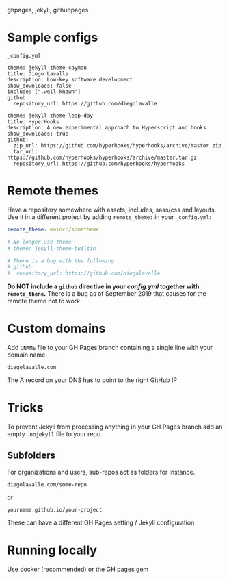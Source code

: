 ghpages, jekyll, githubpages

# Sample configs

`_config.yml`

```
theme: jekyll-theme-cayman
title: Diego Lavalle
description: Low-key software development
show_downloads: false
include: [".well-known"]
github:
  repository_url: https://github.com/diegolavalle
```

```
theme: jekyll-theme-leap-day
title: HyperHooks
description: A new experimental approach to Hyperscript and hooks
show_downloads: true
github:
  zip_url: https://github.com/hyperhooks/hyperhooks/archive/master.zip
  tar_url: https://github.com/hyperhooks/hyperhooks/archive/master.tar.gz
  repository_url: https://github.com/hyperhooks/hyperhooks
```

# Remote themes

Have a repository somewhere with assets, includes, sass/css and layouts. Use it in a different project by adding `remote_theme:` in your `_config.yml`:

```yaml
remote_theme: maincc/sometheme

# No longer use theme
# theme: jekyll-theme-builtin

# There is a bug with the following
# github:
#  repository_url: https://github.com/diegolavalle
```

**Do NOT include a `github` directive in your _config.yml_ together with `remote_thene`.** There is a bug as of September 2019 that causes for the remote theme not to work. 

# Custom domains

Add `CNAME` file to your GH Pages branch containing a single line with your domain name:

```
diegolavalle.com
```

The A record on your DNS has to point to the right GitHub IP

# Tricks

To prevent Jekyll from processing anything in your GH Pages branch add an empty `.nojekyll` file to your repo.

## Subfolders

For organizations and users, sub-repos act as folders for instance.

`diegolavalle.com/some-repo`

or

`yourname.github.io/your-project`

These can have a different GH Pages setting / Jekyll configuration

# Running locally

Use docker (recommended) or the GH pages gem
